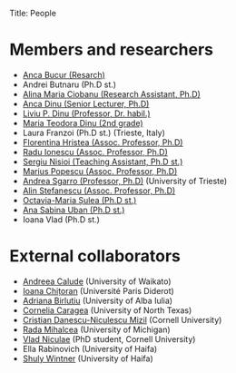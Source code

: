 ﻿Title: People

# Members and researchers
- [Anca Bucur (Resarch)](/people/ancabucur.html)
- Andrei Butnaru (Ph.D st.)
- [Alina Maria Ciobanu (Research Assistant, Ph.D)](/people/alina.html)
- [Anca Dinu (Senior Lecturer, Ph.D)](/people/anca.html)
- [Liviu P. Dinu (Professor, Dr. habil.)](/people/liviu.html)
- [Maria Teodora Dinu (2nd grade)](/people/maria.html)
- Laura Franzoi (Ph.D st.) (Trieste, Italy)
- [Florentina Hristea (Assoc. Professor, Ph.D)](http://fmi.unibuc.ro/en/cv.php/cs/hristea_florentina_en)
- [Radu Ionescu (Assoc. Professor, Ph.D)](http://raduionescu.herokuapp.com/)
- [Sergiu Nisioi (Teaching Assistant, Ph.D st.)](/people/snisioi.html)
- [Marius Popescu (Assoc. Professor, Ph.D)](http://fmi.unibuc.ro/ro/popescu_marius)
- [Andrea Sgarro (Professor, Ph.D)](http://www.dmi.units.it/~sgarro/) (University of Trieste)
- [Alin Stefanescu (Assoc. Professor, Ph.D)](http://alin.stefanescu.eu/)
- [Octavia-Maria Șulea (Ph.D st.)](/people/omsulea.html)
- [Ana Sabina Uban (Ph.D st.)](/people/anauban.html)
- Ioana Vlad (Ph.D st.)

# External collaborators
- [Andreea Calude](http://www.calude.net/andreea/) (University of Waikato)
- [Ioana Chițoran](http://www.clillac-arp.univ-paris-diderot.fr/user/ioana_chitoran) (Université Paris Diderot)
- [Adriana Birlutiu](http://adrianabirlutiu.uab.ro/index.html) (University of Alba Iulia)
- [Cornelia Caragea](http://www.cse.unt.edu/~ccaragea/research.html) (University of North Texas) 
- [Cristian Danescu-Niculescu Mizil](http://www.mpi-sws.org/~cristian/) (Cornell University)
- [Rada Mihalcea](http://web.eecs.umich.edu/~mihalcea/) (University of Michigan)
- [Vlad Niculae](http://vene.ro/) (PhD student, Cornell University)
- Ella Rabinovich (University of Haifa)
- [Shuly Wintner](http://cs.haifa.ac.il/~shuly/Shuly_Wintner/Home.html) (University of Haifa)
